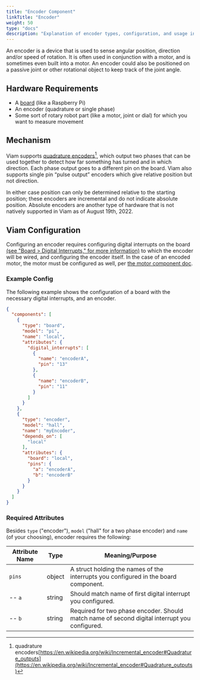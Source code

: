 ```yaml
---
title: "Encoder Component"
linkTitle: "Encoder"
weight: 50
type: "docs"
description: "Explanation of encoder types, configuration, and usage in Viam."
---
```

An encoder is a device that is used to sense angular position, direction and/or speed of rotation.
It is often used in conjunction with a motor, and is sometimes even built into a motor.
An encoder could also be positioned on a passive joint or other rotational object to keep track of the joint angle.

## Hardware Requirements
- A [board](../board) (like a Raspberry Pi)
- An encoder (quadrature or single phase)
- Some sort of rotary robot part (like a motor, joint or dial) for which you want to measure movement

## Mechanism
Viam supports [quadrature encoders](https://en.wikipedia.org/wiki/Incremental_encoder#Quadrature_outputs)[^qe], which output two phases that can be used together to detect how far something has turned and in which direction.
Each phase output goes to a different pin on the board.
Viam also supports single pin “pulse output” encoders which give relative position but not direction.
[^qe]:quadrature encoders[https://en.wikipedia.org/wiki/Incremental_encoder#Quadrature_outputs](https://en.wikipedia.org/wiki/Incremental_encoder#Quadrature_outputs)

In either case position can only be determined relative to the starting position; these encoders are incremental and do not indicate absolute position.
Absolute encoders are another type of hardware that is not natively supported in Viam as of August 19th, 2022.

## Viam Configuration
Configuring an encoder requires configuring digital interrupts on the board [(see "Board > Digital Interrupts," for more information)](../board#digital-interrupts) to which the encoder will be wired, and configuring the encoder itself.
In the case of an encoded motor, the motor must be configured as well, per [the motor component doc](../motor#dc-motor-with-encoder).

### Example Config
The following example shows the configuration of a board with the necessary digital interrupts, and an encoder.

```JSON
{
  "components": [
    {
      "type": "board",
      "model": "pi",
      "name": "local",
      "attributes": {
        "digital_interrupts": [
          {
            "name": "encoderA",
            "pin": "13"
          },
          {
            "name": "encoderB",
            "pin": "11"
          }
        ]
      }
    },
    {
      "type": "encoder",
      "model": "hall",
      "name": "myEncoder",
      "depends_on": [
        "local"
      ],
      "attributes": {
        "board": "local",
        "pins": {
          "a": "encoderA",
          "b": "encoderB"
        }
      }
    }
  ]
}
```

### Required Attributes
Besides `type` ("encoder"), `model` ("hall" for a two phase encoder) and `name` (of your choosing), encoder requires the following:

Attribute Name | Type | Meaning/Purpose
-------------- | ---- | ---------------
`pins` | object | A struct holding the names of the interrupts you configured in the board component.
-- `a` | string | Should match name of first digital interrupt you configured.
-- `b` | string | Required for two phase encoder. Should match name of second digital interrupt you configured.